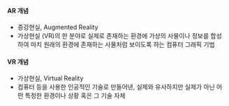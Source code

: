 #### AR 개념

- 증강현실, Augmented Reality
- 가상현실 (VR)의 한 분야로 실제로 존재하는 환경에 가상의 사물이나 정보를 합성하여 마치 원래의 환경에 존재하는 사물처럼 보이도록 하는 컴퓨터 그래픽 기법

#### VR 개념

- 가상현실, Virtual Reality
- 컴퓨터 등을 사용한 인공적인 기술로 만들어낸, 실제와 유사하지만 실제가 아닌 어떤 특정한 환경이나 상황 혹은 그 기술 자체

